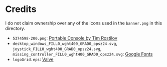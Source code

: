 # Credits
I do not claim ownership over any of the icons used in the `banner.png` in this directory.

- `5374598-200.png`: [Portable Console by Tim Rostilov](https://thenounproject.com/icon/portable-console-5374598/)
- `desktop_windows_FILL0_wght400_GRAD0_opsz24.svg`, `joystick_FILL0_wght400_GRAD0_opsz24.svg`, `missing_controller_FILL0_wght400_GRAD0_opsz24.svg`: [Google Fonts](https://fonts.google.com/icons)
- `logoGrid.eps`: [Valve](https://www.steamdeck.com/en/press)
